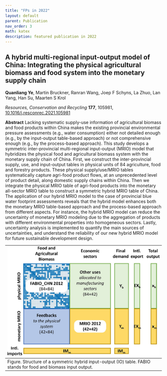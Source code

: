 ```yaml
---
title: "FPs in 2022"
layout: default
parent: Publication
nav_order: 3
math: katex
description: featured publication in 2022
---
```



## A hybrid multi-regional input-output model of China: Integrating the physical agricultural biomass and food system into the monetary supply chain

**Quanliang Ye**, Martin Bruckner, Ranran Wang, Joep F Schyns, La Zhuo, Lan Yang, Han Su, Maarten S Krol

*Resources, Conservation and Recycling* **177**, 105981, [10.1016/j.resconrec.2021.105981](https://doi.org/10.1016/j.resconrec.2021.105981)

**Abstract** Lacking systematic supply-use information of agricultural biomass and food products within China makes the existing provincial environmental pressure assessments (e.g., water consumption) either not detailed enough (e.g., by the input-output table-based approach) or not comprehensive enough (e.g., by the process-based approach). This study develops a symmetric inter-provincial multi-regional input-output (MRIO) model that hybridizes the physical food and agricultural biomass system with the monetary supply chain of China. First, we construct the inter-provincial supply, use, and input-output tables in physical units of 84 agriculture, food and forestry products. These physical supply/use/MRIO tables systematically capture agri-food product flows, at an unprecedented level of product detail, along domestic supply chains within China. Then we integrate the physical MRIO table of agri-food products into the monetary all-sector MRIO table to construct a symmetric hybrid MRIO table of China. The application of our hybrid MRIO model to the case of provincial blue water footprint assessments reveals that the hybrid model enhances both the monetary MRIO table-based approach and the process-based approach from different aspects. For instance, the hybrid MRIO model can reduce the uncertainty of monetary MRIO modeling due to the aggregation of products with different environmental properties into homogeneous sectors. Lastly, uncertainty analysis is implemented to quantify the main sources of uncertainties, and understand the reliability of our new hybrid MRIO model for future sustainable development design.

|[![](image/hybrid_mrio.png)](image/hybrid_mrio.png)
|:--|
|Figure. Structure of a symmetric hybrid input-output (IO) table. FABIO stands for food and biomass input output.|


